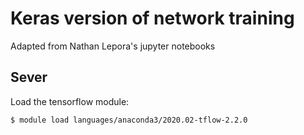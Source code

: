# Keras version of network training
Adapted from Nathan Lepora's jupyter notebooks

## Sever
Load the tensorflow module:
```
$ module load languages/anaconda3/2020.02-tflow-2.2.0
```
